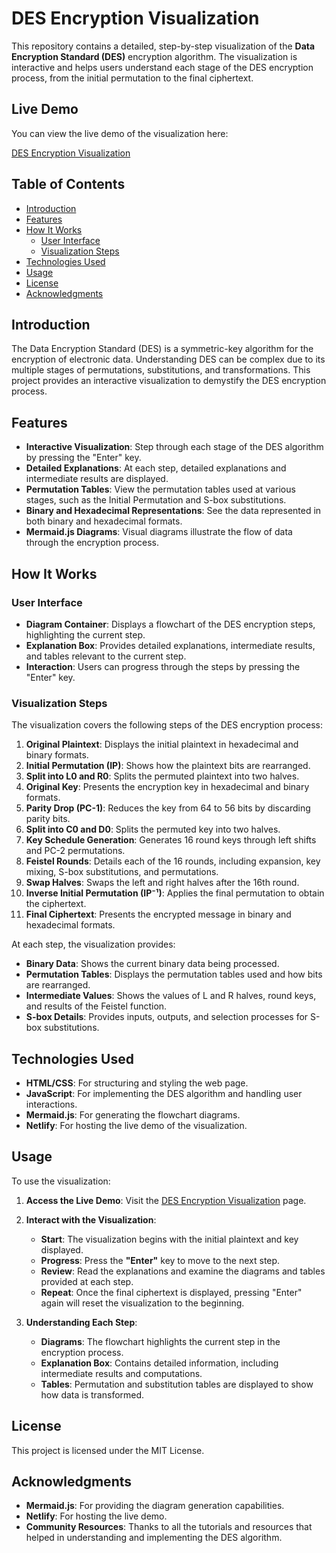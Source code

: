 # DES Encryption Visualization

This repository contains a detailed, step-by-step visualization of the **Data Encryption Standard (DES)** encryption algorithm. The visualization is interactive and helps users understand each stage of the DES encryption process, from the initial permutation to the final ciphertext.

## Live Demo

You can view the live demo of the visualization here:

[DES Encryption Visualization](https://66e55e39888fbf0008f48101--des-visualization.netlify.app/)

## Table of Contents

- [Introduction](#introduction)
- [Features](#features)
- [How It Works](#how-it-works)
  - [User Interface](#user-interface)
  - [Visualization Steps](#visualization-steps)
- [Technologies Used](#technologies-used)
- [Usage](#usage)
- [License](#license)
- [Acknowledgments](#acknowledgments)

## Introduction

The Data Encryption Standard (DES) is a symmetric-key algorithm for the encryption of electronic data. Understanding DES can be complex due to its multiple stages of permutations, substitutions, and transformations. This project provides an interactive visualization to demystify the DES encryption process.

## Features

- **Interactive Visualization**: Step through each stage of the DES algorithm by pressing the "Enter" key.
- **Detailed Explanations**: At each step, detailed explanations and intermediate results are displayed.
- **Permutation Tables**: View the permutation tables used at various stages, such as the Initial Permutation and S-box substitutions.
- **Binary and Hexadecimal Representations**: See the data represented in both binary and hexadecimal formats.
- **Mermaid.js Diagrams**: Visual diagrams illustrate the flow of data through the encryption process.

## How It Works

### User Interface

- **Diagram Container**: Displays a flowchart of the DES encryption steps, highlighting the current step.
- **Explanation Box**: Provides detailed explanations, intermediate results, and tables relevant to the current step.
- **Interaction**: Users can progress through the steps by pressing the "Enter" key.

### Visualization Steps

The visualization covers the following steps of the DES encryption process:

1. **Original Plaintext**: Displays the initial plaintext in hexadecimal and binary formats.
2. **Initial Permutation (IP)**: Shows how the plaintext bits are rearranged.
3. **Split into L0 and R0**: Splits the permuted plaintext into two halves.
4. **Original Key**: Presents the encryption key in hexadecimal and binary formats.
5. **Parity Drop (PC-1)**: Reduces the key from 64 to 56 bits by discarding parity bits.
6. **Split into C0 and D0**: Splits the permuted key into two halves.
7. **Key Schedule Generation**: Generates 16 round keys through left shifts and PC-2 permutations.
8. **Feistel Rounds**: Details each of the 16 rounds, including expansion, key mixing, S-box substitutions, and permutations.
9. **Swap Halves**: Swaps the left and right halves after the 16th round.
10. **Inverse Initial Permutation (IP⁻¹)**: Applies the final permutation to obtain the ciphertext.
11. **Final Ciphertext**: Presents the encrypted message in binary and hexadecimal formats.

At each step, the visualization provides:

- **Binary Data**: Shows the current binary data being processed.
- **Permutation Tables**: Displays the permutation tables used and how bits are rearranged.
- **Intermediate Values**: Shows the values of L and R halves, round keys, and results of the Feistel function.
- **S-box Details**: Provides inputs, outputs, and selection processes for S-box substitutions.

## Technologies Used

- **HTML/CSS**: For structuring and styling the web page.
- **JavaScript**: For implementing the DES algorithm and handling user interactions.
- **Mermaid.js**: For generating the flowchart diagrams.
- **Netlify**: For hosting the live demo of the visualization.

## Usage

To use the visualization:

1. **Access the Live Demo**: Visit the [DES Encryption Visualization](https://66e55e39888fbf0008f48101--des-visualization.netlify.app/) page.

2. **Interact with the Visualization**:

   - **Start**: The visualization begins with the initial plaintext and key displayed.
   - **Progress**: Press the **"Enter"** key to move to the next step.
   - **Review**: Read the explanations and examine the diagrams and tables provided at each step.
   - **Repeat**: Once the final ciphertext is displayed, pressing "Enter" again will reset the visualization to the beginning.

3. **Understanding Each Step**:

   - **Diagrams**: The flowchart highlights the current step in the encryption process.
   - **Explanation Box**: Contains detailed information, including intermediate results and computations.
   - **Tables**: Permutation and substitution tables are displayed to show how data is transformed.

## License

This project is licensed under the MIT License.

## Acknowledgments

- **Mermaid.js**: For providing the diagram generation capabilities.
- **Netlify**: For hosting the live demo.
- **Community Resources**: Thanks to all the tutorials and resources that helped in understanding and implementing the DES algorithm.
